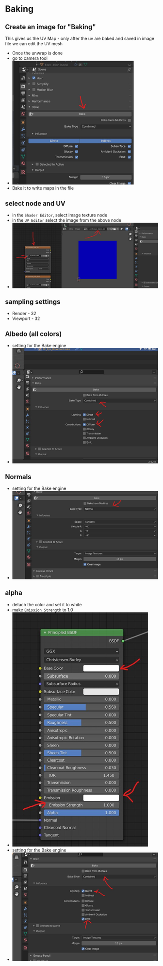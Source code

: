 # Baking

## Create an image for "Baking"

This gives us the UV Map - only after the uv are baked and saved in image file we can edit the UV mesh

- Once the unwrap is done
- go to camera tool
- <img src="./images/create-uv-map-by-baking.jpg" alt="create-uv-map-by-baking" width="400" />
- Bake it to write maps in the file

## select node and UV

- in the `Shader Editor`, select image texture node
- in the `UV Editor` select the image from the above node
- <img src="./images/file-selection-node-and-image.jpg" alt="file-selection-node-and-image" />

## sampling settings

- Render - 32
- Viewport - 32

## Albedo (all colors)

- setting for the Bake engine
- <img src="./images/baking-albedo-bake-settings.jpg" alt="baking-albedo-bake-settings" />

## Normals

- setting for the Bake engine
- <img src="./images/baking-normal-bake-settings.jpg" alt="baking-normal-bake-settings" />

## alpha

- detach the color and set it to white
- make `Emission Strength` to 1.0
- <img src="./images/bake-alpha-BSDF-settings.jpg" alt="bake-alpha-BSDF-settings" />
- setting for the Bake engine
- <img src="./images/baking-alpha-bake-settings.jpg" alt="baking-alpha-bake-settings" />
